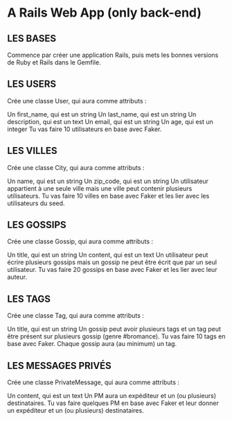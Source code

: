 # A Rails Web App (only back-end)


## LES BASES
Commence par créer une application Rails, puis mets les bonnes versions de Ruby et Rails dans le Gemfile.

## LES USERS
Crée une classe User, qui aura comme attributs :

Un first_name, qui est un string
Un last_name, qui est un string
Un description, qui est un text
Un email, qui est un string
Un age, qui est un integer
Tu vas faire 10 utilisateurs en base avec Faker.

## LES VILLES
Crée une classe City, qui aura comme attributs :

Un name, qui est un string
Un zip_code, qui est un string
Un utilisateur appartient à une seule ville mais une ville peut contenir plusieurs utilisateurs. 
Tu vas faire 10 villes en base avec Faker et les lier avec les utilisateurs du seed.

## LES GOSSIPS
Crée une classe Gossip, qui aura comme attributs :

Un title, qui est un string
Un content, qui est un text
Un utilisateur peut écrire plusieurs gossips mais un gossip ne peut être écrit que par un seul utilisateur. 
Tu vas faire 20 gossips en base avec Faker et les lier avec leur auteur.

## LES TAGS
Crée une classe Tag, qui aura comme attributs :

Un title, qui est un string
Un gossip peut avoir plusieurs tags et un tag peut être présent sur plusieurs gossip (genre #bromance). 
Tu vas faire 10 tags en base avec Faker. Chaque gossip aura (au minimum) un tag.

## LES MESSAGES PRIVÉS
Crée une classe PrivateMessage, qui aura comme attributs :

Un content, qui est un text
Un PM aura un expéditeur et un (ou plusieurs) destinataires. 
Tu vas faire quelques PM en base avec Faker et leur donner un expéditeur et un (ou plusieurs) destinataires.

